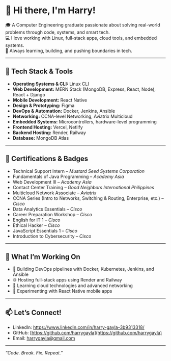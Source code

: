 # 👋 Hi there, I'm Harry!

🎓 A Computer Engineering graduate passionate about solving real-world problems through code, systems, and smart tech.  
💻 I love working with Linux, full-stack apps, cloud tools, and embedded systems.  
🚀 Always learning, building, and pushing boundaries in tech.

---

## 🔧 Tech Stack & Tools

- **Operating Systems & CLI:** Linux CLI
- **Web Development:** MERN Stack (MongoDB, Express, React, Node), React + Django
- **Mobile Development:** React Native
- **Design & Prototyping:** Figma
- **DevOps & Automation:** Docker, Jenkins, Ansible
- **Networking:** CCNA-level Networking, Aviatrix Multicloud
- **Embedded Systems:** Microcontrollers, hardware-level programming
- **Frontend Hosting:** Vercel, Netlify
- **Backend Hosting:** Render, Railway
- **Database:** MongoDB Atlas

---

## 📜 Certifications & Badges

- Technical Support Intern – *Mustard Seed Systems Corporation*  
- Fundamentals of Java Programming – *Academy Asia*  
- Web Development III – *Academy Asia*  
- Contact Center Training – *Good Neighbors International Philippines*  
- Multicloud Network Associate – *Aviatrix*  
- CCNA Series (Intro to Networks, Switching & Routing, Enterprise, etc.) – *Cisco*  
- Data Analytics Essentials – *Cisco*  
- Career Preparation Workshop – *Cisco*  
- English for IT 1 – *Cisco*  
- Ethical Hacker – *Cisco*  
- JavaScript Essentials 1 – *Cisco*  
- Introduction to Cybersecurity – *Cisco*

---

## 🔭 What I’m Working On

- 🚧 Building DevOps pipelines with Docker, Kubernetes, Jenkins, and Ansible  
- 🌐 Hosting full-stack apps using Render and Railway  
- 🧠 Learning cloud technologies and advanced networking  
- 📱 Experimenting with React Native mobile apps  

---

## 📫 Let’s Connect!

- LinkedIn: https://www.linkedin.com/in/harry-gayla-3b9313318/
- GitHub: [https://github.com/harrygayla](https://github.com/harrygayla)  
- Email: harrygayla@gmail.com  

---

_“Code. Break. Fix. Repeat.”_

